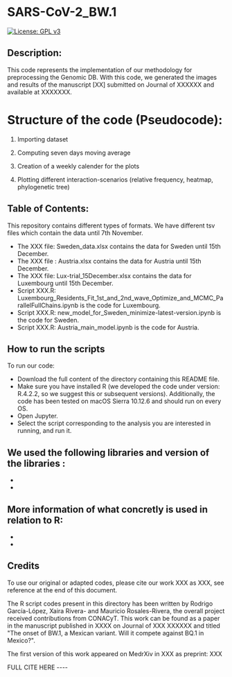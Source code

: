 # SARS-CoV-2_BW.1

[![License: GPL v3](https://img.shields.io/badge/License-GPLv3-blue.svg)](https://www.gnu.org/licenses/gpl-3.0)

## Description: 
This code represents the implementation of our methodology for preprocessing the Genomic DB. With this code, we generated the images and results of the manuscript [XX] submitted on Journal of XXXXXX and available at XXXXXXX. 

# Structure of the code (Pseudocode): 
1) Importing dataset
2) Computing seven days moving average
3) Creation of a weekly calender for the plots
 
4) Plotting different interaction-scenarios (relative frequency, heatmap, phylogenetic tree)


## Table of Contents:
This repository contains different types of formats. We have different tsv files which contain the data until 7th November.
- The XXX file: Sweden_data.xlsx contains the data for Sweden until 15th December.
- The XXX file : Austria.xlsx contains the data for Austria until 15th December.
- The XXX file: Lux-trial_15December.xlsx contains the data for Luxembourg until 15th December.
- Script XXX.R: Luxembourg_Residents_Fit_1st_and_2nd_wave_Optimize_and_MCMC_ParallelFullChains.ipynb is the code for Luxembourg.
- Script XXX.R: new_model_for_Sweden_minimize-latest-version.ipynb is the code for Sweden.
- Script XXX.R: Austria_main_model.ipynb is the code for Austria.

## How to run the scripts

To run our code:
- Download the full content of the directory containing this README file.
- Make sure you have installed R (we developed the code under version: R.4.2.2, so we suggest this or subsequent versions). Additionally, the code has been tested on macOS Sierra 10.12.6 and should run on every OS.
- Open Jupyter.
- Select the script corresponding to the analysis you are interested in running, and run it.


We used the following libraries and version of the libraries :
-
-
-

More information of what concretly is used in relation to R:
-
-
-



## Credits
To use our original or adapted codes, please cite our work XXX as XXX, see reference at the end of this document.

The R script codes present in this directory has been written by Rodrigo García-López, Xaira Rivera- and Mauricio Rosales-Rivera, the overall project received contributions from CONACyT. 
This work can be found as a paper in the manuscript published in XXXX on Journal of XXX XXXXXX and titled "The onset of BW.1, a Mexican variant. Will it compete against BQ.1 in Mexico?". 

The first version of this work appeared on MedrXiv in XXX as preprint: XXX

FULL CITE HERE ----